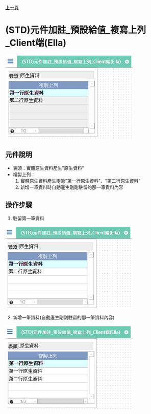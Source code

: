 [上一頁]({back})
# (STD)元件加註_預設給值_複寫上列_Client端(Ella)
![](attachment/FX999500001858.png)
## 元件說明
* 表頭：實體原生資料產生"原生資料"
* 複製上列：
    1. 實體原生資料產生兩筆"第一行原生資料"、"第二行原生資料"
    2. 新增一筆資料時自動產生剛剛駐留的那一筆資料內容
## 操作步驟
1. 駐留第一筆資料

![](attachment/FX999500001858-1.png)

2. 新增一筆資料(自動產生剛剛駐留的那一筆資料內容)

![](attachment/FX999500001858-2.png)
